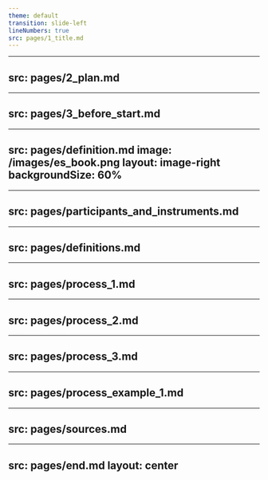 ```yaml
---
theme: default
transition: slide-left
lineNumbers: true
src: pages/1_title.md
---
```


---
src: pages/2_plan.md
---

---
src: pages/3_before_start.md
---

---
src: pages/definition.md
image: /images/es_book.png
layout: image-right
backgroundSize: 60%
---

---
src: pages/participants_and_instruments.md
---

---
src: pages/definitions.md
---

---
src: pages/process_1.md
---

---
src: pages/process_2.md
---

---
src: pages/process_3.md
---

---
src: pages/process_example_1.md
---

---
src: pages/sources.md
---

---
src: pages/end.md
layout: center
---
